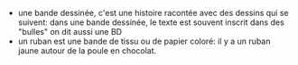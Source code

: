 - une bande dessinée, c'est une histoire racontée avec des dessins qui se suivent: dans une bande dessinée, le texte est souvent inscrit dans des "bulles"
  on dit aussi une BD
- un ruban est une bande de tissu ou de papier coloré: il y a un ruban jaune autour de la poule en chocolat.